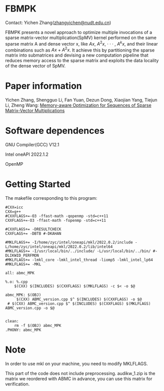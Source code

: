 # FBMPK

Contact: Yichen Zhang(zhangyichen@nudt.edu.cn)

FBMPK presents a novel approach to optimize multiple invocations of a sparse matrix-vector multiplication(SpMV) kernel performed on the same sparse matrix A and dense
vector x, like $Ax$, $A^2x$, · · · , $A^kx$, and their linear combinations such as $Ax + A^2x$. It achieve this by partitioning the sparse matrix into submatrices and devising a new computation pipeline that reduces memory access to the sparse matrix and exploits the data locality of the dense vector of SpMV. 

# Paper information

Yichen Zhang, Shengguo Li, Fan Yuan, Dezun Dong, Xiaojian Yang, Tiejun Li, Zheng Wang: [Memory-aware Optimization for Sequences of Sparse Matrix-Vector Multiplications](https://zwang4.github.io/publications/ipdps23.pdf)

# Software dependences
GNU Compiler(GCC) V12.1

Intel oneAPI 2022.1.2

OpenMP

# Getting Started
The makefile corresponding to this program:

    #CXX=icc
    CXX=g++
    #CXXFLAGS+=-O3 -ffast-math -qopenmp -std=c++11
    CXXFLAGS+=-O3 -ffast-math -fopenmp -std=c++11

    #CXXFLAGS+= -DRESULTCHECK
    CXXFLAGS+= -DBTB #-DKAHAN

    #MKLFLAGS+= -I/home/zyc/intel/oneapi/mkl/2022.0.2/include -L/home/zyc/intel/oneapi/mkl/2022.0.2/lib/intel64
    #MKLFLAGS+= -I/usr/local/bin/../include/ -L/usr/local/bin/../bin/ #-DLIKWID_PERFMON
    #MKLFLAGS+= -lmkl_core -lmkl_intel_thread -liomp5 -lmkl_intel_lp64
    #MKLFLAGS+= -MKL

    all: abmc_MPK 

    %.o: %.cpp
	    $(CXX) $(INCLUDES) $(CXXFLAGS) $(MKLFLAGS) -c $< -o $@

    abmc_MPK: $(OBJ) 
	     $(CXX) ABMC_version.cpp $^ $(INCLUDES) $(CXXFLAGS) -o $@
     # $(CXX) ABMC_version.cpp $^ $(INCLUDES) $(CXXFLAGS) $(MKLFLAGS) ABMC_version.cpp -o $@


    clean:
	    rm -f $(OBJ) abmc_MPK
    .PHONY: abmc_MPK 

# Note
In order to use mkl on your machine, you need to modify MKLFLAGS.


This part of the code does not include preprocessing. audikw_1.zip is the matrix we reordered with ABMC in advance, you can use this matrix for verification.
 
